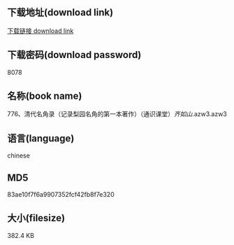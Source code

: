 ## 下载地址(download link)
[下载链接 download link](https://voluble-croquembouche-d321dc.netlify.app/?s=776%E3%80%81%E6%B8%85%E4%BB%A3%E5%90%8D%E8%A7%92%E5%BD%95%EF%BC%88%E8%AE%B0%E5%BD%95%E6%A2%A8%E5%9B%AD%E5%90%8D%E8%A7%92%E7%9A%84%E7%AC%AC%E4%B8%80%E6%9C%AC%E8%91%97%E4%BD%9C%EF%BC%89%EF%BC%88%E9%80%9A%E8%AF%86%E8%AF%BE%E5%A0%82%EF%BC%89_%E9%BD%90%E5%A6%82%E5%B1%B1_.azw3)

## 下载密码(download password)
8078

## 名称(book name)
776、清代名角录（记录梨园名角的第一本著作）（通识课堂）_齐如山_.azw3.azw3

## 语言(language)
chinese

## MD5
83ae10f7f6a9907352fcf42fb8f7e320

## 大小(filesize)
382.4 KB
